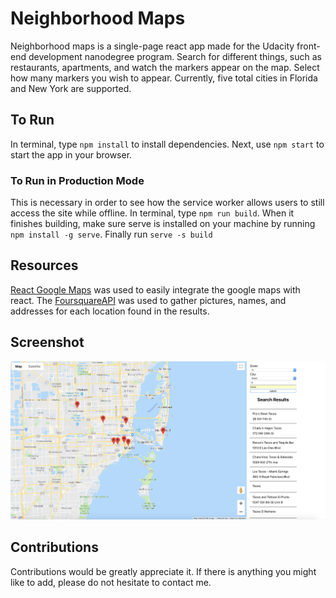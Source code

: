# Neighborhood Maps #
Neighborhood maps is a single-page react app made for the Udacity front-end development nanodegree program. Search for different things, such as restaurants, apartments, and watch the markers appear on the map. Select how many markers you wish to appear. Currently, five total cities in Florida and New York are supported.

## To Run ##
In terminal, type ```npm install``` to install dependencies. Next, use ```npm start``` to start the app in your browser.

### To Run in Production Mode ###
This is necessary in order to see how the service worker allows users to still access the site while offline. In terminal, type ```npm run build```. When it finishes building, make sure serve is installed on your machine by running ```npm install -g serve```. Finally run ```serve -s build```

## Resources ##
[React Google Maps](https://github.com/tomchentw/react-google-maps) was used to easily integrate the google maps with react. The [FoursquareAPI](https://developer.foursquare.com/) was used to gather pictures, names, and addresses for each location found in the results. 

## Screenshot ##
![Map](map.png)

## Contributions ##
Contributions would be greatly appreciate it. If there is anything you might like to add, please do not hesitate to contact me. 
